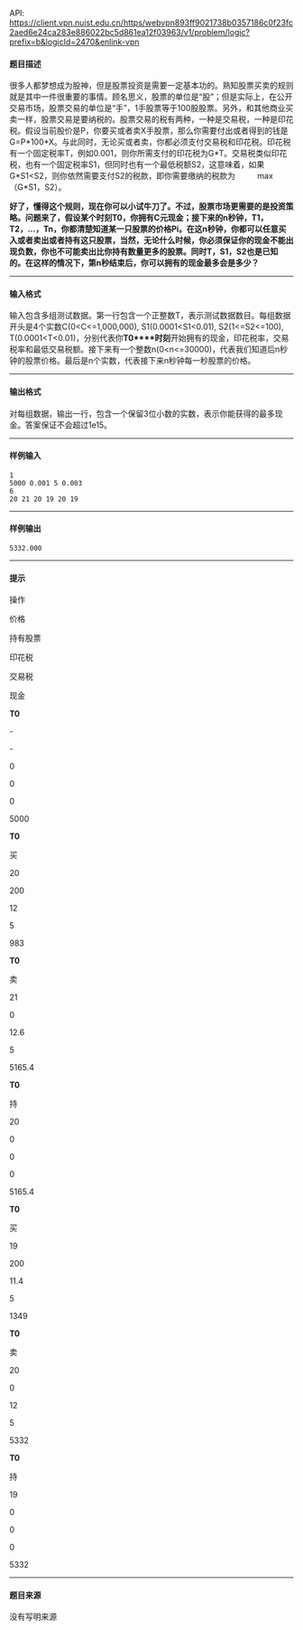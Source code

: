 API: https://client.vpn.nuist.edu.cn/https/webvpn893ff9021738b0357186c0f23fc2aed6e24ca283e886022bc5d861ea12f03963/v1/problem/logic?prefix=b&logicId=2470&enlink-vpn

#### 题目描述

很多人都梦想成为股神，但是股票投资是需要一定基本功的。熟知股票买卖的规则就是其中一件很重要的事情。顾名思义，股票的单位是“股”；但是实际上，在公开交易市场，股票交易的单位是“手”，1手股票等于100股股票。另外，和其他商业买卖一样，股票交易是要纳税的。股票交易的税有两种，一种是交易税，一种是印花税。假设当前股价是P，你要买或者卖X手股票，那么你需要付出或者得到的钱是G=P\*100\*X。与此同时，无论买或者卖，你都必须支付交易税和印花税。印花税有一个固定税率T，例如0.001，则你所需支付的印花税为G\*T。交易税类似印花税，也有一个固定税率S1，但同时也有一个最低税额S2，这意味着，如果G\*S1<S2，则你依然需要支付S2的税款，即你需要缴纳的税款为          max（G\*S1，S2）。

**好了，懂得这个规则，现在你可以小试牛刀了。不过，股票市场更需要的是投资策略。问题来了，假设某个时刻****T0****，你拥有****C****元现金；接下来的****n****秒钟，****T1****，****T2****，****…****，****Tn****，你都清楚知道某一只股票的价格****Pi****。在这****n****秒钟，你都可以任意买入或者卖出或者持有这只股票，当然，无论什么时候，你必须保证你的现金不能出现负数，你也不可能卖出比你持有数量更多的股票。同时****T****，****S1****，****S2****也是已知的。在这样的情况下，第****n****秒结束后，你可以拥有的现金最多会是多少？**

---

#### 输入格式

输入包含多组测试数据。第一行包含一个正整数T，表示测试数据数目。每组数据开头是4个实数C(0<C<=1,000,000), S1(0.0001<S1<0.01), S2(1<=S2<=100), T(0.0001<T<0.01)，分别代表你**T0****时刻**开始拥有的现金，印花税率，交易税率和最低交易税额。接下来有一个整数n(0<n<=30000)，代表我们知道后n秒钟的股票价格。最后是n个实数，代表接下来n秒钟每一秒股票的价格。

---

#### 输出格式

对每组数据，输出一行，包含一个保留3位小数的实数，表示你能获得的最多现金。答案保证不会超过1e15。

---

#### 样例输入
```
1
5000 0.001 5 0.003
6
20 21 20 19 20 19

```

---

#### 样例输出
```
5332.000
```

---

#### 提示

操作

价格

持有股票

印花税

交易税

现金

**T0**

\-

\-

0

0

0

5000

**T0**

买

20

200

12

5

983

**T0**

卖

21

0

12.6

5

5165.4

**T0**

持

20

0

0

0

5165.4

**T0**

买

19

200

11.4

5

1349

**T0**

卖

20

0

12

5

5332

**T0**

持

19

0

0

0

5332

---

#### 题目来源

没有写明来源